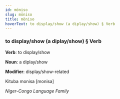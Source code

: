 ```yaml
---
id: möniso
slug: möniso
title: möniso
hoverText: to display/show (a diplay/show) § Verb
---
```


### to display/show (a diplay/show) § Verb

**Verb**: to display/show

**Noun**: a diplay/show

**Modifier**: display/show-related

Kituba monisa [monisa]

*Niger-Congo Language Family*